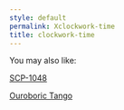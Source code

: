 ```yaml
---
style: default
permalink: Xclockwork-time
title: clockwork-time
---
```

You may also like:

[SCP-1048](http://scp-wiki.net/scp-1048)

[Ouroboric Tango](http://scp-wiki.net/cav-004)
